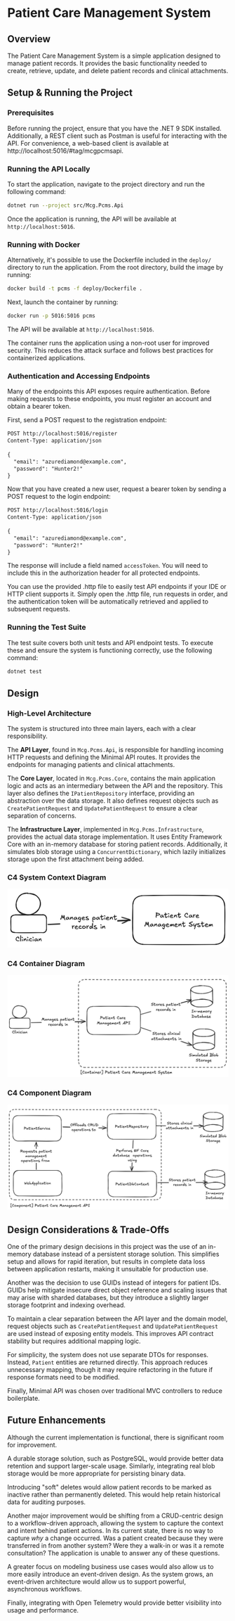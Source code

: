 # Patient Care Management System

## Overview

The Patient Care Management System is a simple application designed to manage patient records. It provides the basic
functionality needed to create, retrieve, update, and delete patient records and clinical attachments.

## Setup & Running the Project

### Prerequisites

Before running the project, ensure that you have the .NET 9 SDK installed. Additionally, a REST client such as Postman
is useful for interacting with the API. For convenience, a web-based client is available
at http://localhost:5016/#tag/mcgpcmsapi.

### Running the API Locally

To start the application, navigate to the project directory and run the following command:

```sh
dotnet run --project src/Mcg.Pcms.Api
```

Once the application is running, the API will be available at `http://localhost:5016`.

### Running with Docker

Alternatively, it's possible to use the Dockerfile included in the `deploy/` directory to run the application. From the
root directory, build the image by running:

```sh
docker build -t pcms -f deploy/Dockerfile .
```

Next, launch the container by running:

```sh
docker run -p 5016:5016 pcms
```

The API will be available at `http://localhost:5016`.

The container runs the application using a non-root user for improved security. This reduces the attack surface and
follows best practices for containerized applications.

### Authentication and Accessing Endpoints

Many of the endpoints this API exposes require authentication. Before making requests to these endpoints, you must
register an account and obtain a bearer token.

First, send a POST request to the registration endpoint:

```http request
POST http://localhost:5016/register
Content-Type: application/json

{
  "email": "azurediamond@example.com",
  "password": "Hunter2!"
}
```

Now that you have created a new user, request a bearer token by sending a POST request to the login endpoint:

```http request
POST http://localhost:5016/login
Content-Type: application/json

{
  "email": "azurediamond@example.com",
  "password": "Hunter2!"
}
```

The response will include a field named `accessToken`. You will need to include this in the authorization header for all
protected endpoints.

You can use the provided .http file to easily test API endpoints if your IDE or HTTP client supports it. Simply open the
.http file, run requests in order, and the authentication token will be automatically retrieved and applied to
subsequent requests.

### Running the Test Suite

The test suite covers both unit tests and API endpoint tests. To execute these and ensure the system is functioning
correctly, use the following command:

```sh
dotnet test
```

## Design

### High-Level Architecture

The system is structured into three main layers, each with a clear responsibility.

The **API Layer**, found in `Mcg.Pcms.Api`, is responsible for handling incoming HTTP requests and defining the Minimal
API routes. It provides the endpoints for managing patients and clinical attachments.

The **Core Layer**, located in `Mcg.Pcms.Core`, contains the main application logic and acts as an intermediary between
the API and the repository. This layer also defines the `IPatientRepository` interface, providing an abstraction over
the data storage. It also defines request objects such as `CreatePatientRequest` and `UpdatePatientRequest` to ensure a
clear separation of concerns.

The **Infrastructure Layer**, implemented in `Mcg.Pcms.Infrastructure`, provides the actual data storage implementation.
It uses Entity Framework Core with an in-memory database for storing patient records. Additionally, it simulates blob
storage using a `ConcurrentDictionary`, which lazily initializes storage upon the first attachment being added.

### C4 System Context Diagram

![system_context_diagram.png](docs/system_context_diagram.png)

### C4 Container Diagram

![container_diagram.png](docs/container_diagram.png)

### C4 Component Diagram

![component_diagram.png](docs/component_diagram.png)

## Design Considerations & Trade-Offs

One of the primary design decisions in this project was the use of an in-memory database instead of a persistent storage
solution. This simplifies setup and allows for rapid iteration, but results in complete data loss between application
restarts, making it unsuitable for production use.

Another was the decision to use GUIDs instead of integers for patient IDs. GUIDs help mitigate insecure direct object
reference and scaling issues that may arise with sharded databases, but they introduce a slightly larger storage
footprint and indexing overhead.

To maintain a clear separation between the API layer and the domain model, request objects such as
`CreatePatientRequest` and `UpdatePatientRequest` are used instead of exposing entity models. This improves API contract
stability but requires additional mapping logic.

For simplicity, the system does not use separate DTOs for responses. Instead, `Patient` entities are returned directly.
This approach reduces unnecessary mapping, though it may require refactoring in the future if response formats need to
be modified.

Finally, Minimal API was chosen over traditional MVC controllers to reduce boilerplate.

## Future Enhancements

Although the current implementation is functional, there is significant room for improvement.

A durable storage solution, such as PostgreSQL, would provide better data retention and support larger-scale usage.
Similarly, integrating real blob storage would be more appropriate for persisting binary data.

Introducing "soft" deletes would allow patient records to be marked as inactive rather than permanently deleted. This
would help retain historical data for auditing purposes.

Another major improvement would be shifting from a CRUD-centric design to a workflow-driven approach, allowing the
system to capture the context and intent behind patient actions. In its current state, there is no way to capture _why_
a change occurred. Was a patient created because they were transferred in from another system? Were they a walk-in or
was it a remote consultation? The application is unable to answer any of these questions.

A greater focus on modeling business use cases would also allow us to more easily introduce an event-driven design. As
the system grows, an event-driven architecture would allow us to support powerful, asynchronous workflows.

Finally, integrating with Open Telemetry would provide better visibility into usage and performance.
